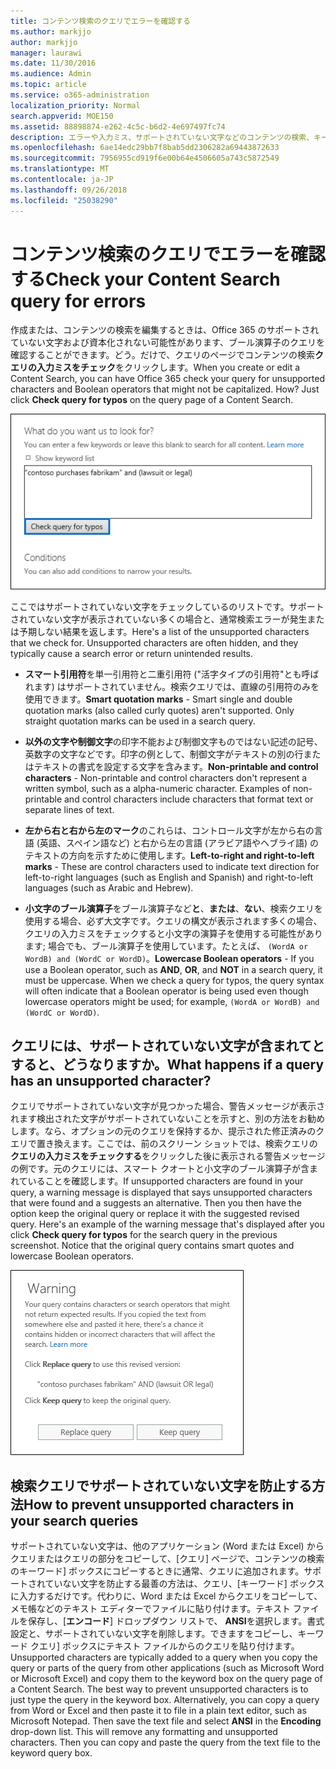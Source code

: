 ```yaml
---
title: コンテンツ検索のクエリでエラーを確認する
ms.author: markjjo
author: markjjo
manager: laurawi
ms.date: 11/30/2016
ms.audience: Admin
ms.topic: article
ms.service: o365-administration
localization_priority: Normal
search.appverid: MOE150
ms.assetid: 88898874-e262-4c5c-b6d2-4e697497fc74
description: エラーや入力ミス、サポートされていない文字などのコンテンツの検索、キーワード クエリを確認し、小文字のブール演算子は、検索を実行する前にします。、エラーが見つかった場合、修正済みのクエリをお勧めします。
ms.openlocfilehash: 6ae14edc29bb7f8bab5dd2306282a69443872633
ms.sourcegitcommit: 7956955cd919f6e00b64e4506605a743c5872549
ms.translationtype: MT
ms.contentlocale: ja-JP
ms.lasthandoff: 09/26/2018
ms.locfileid: "25038290"
---
```

# <a name="check-your-content-search-query-for-errors"></a><span data-ttu-id="92ca0-104">コンテンツ検索のクエリでエラーを確認する</span><span class="sxs-lookup"><span data-stu-id="92ca0-104">Check your Content Search query for errors</span></span>

<span data-ttu-id="92ca0-p102">作成または、コンテンツの検索を編集するときは、Office 365 のサポートされていない文字および資本化されない可能性があります、ブール演算子のクエリを確認することができます。どう。だけで、クエリのページでコンテンツの検索**クエリの入力ミスをチェック**をクリックします。</span><span class="sxs-lookup"><span data-stu-id="92ca0-p102">When you create or edit a Content Search, you can have Office 365 check your query for unsupported characters and Boolean operators that might not be capitalized. How? Just click **Check query for typos** on the query page of a Content Search.</span></span> 
  
![[クエリの入力ミスをチェックする] をクリックしてサポートされていない文字の検索クエリを確認するには](media/e5314306-cfb2-481d-9b5c-13ce658156e7.png)
  
<span data-ttu-id="92ca0-p103">ここではサポートされていない文字をチェックしているのリストです。サポートされていない文字が表示されていない多くの場合と、通常検索エラーが発生または予期しない結果を返します。</span><span class="sxs-lookup"><span data-stu-id="92ca0-p103">Here's a list of the unsupported characters that we check for. Unsupported characters are often hidden, and they typically cause a search error or return unintended results.</span></span>
  
- <span data-ttu-id="92ca0-p104">**スマート引用符**を単一引用符と二重引用符 ("活字タイプの引用符"とも呼ばれます) はサポートされていません。検索クエリでは、直線の引用符のみを使用できます。</span><span class="sxs-lookup"><span data-stu-id="92ca0-p104">**Smart quotation marks** - Smart single and double quotation marks (also called curly quotes) aren't supported. Only straight quotation marks can be used in a search query.</span></span> 
    
- <span data-ttu-id="92ca0-p105">**以外の文字や制御文字**の印字不能および制御文字ものではない記述の記号、英数字の文字などです。印字の例として、制御文字がテキストの別の行またはテキストの書式を設定する文字を含みます。</span><span class="sxs-lookup"><span data-stu-id="92ca0-p105">**Non-printable and control characters** - Non-printable and control characters don't represent a written symbol, such as a alpha-numeric character. Examples of non-printable and control characters include characters that format text or separate lines of text.</span></span> 
    
- <span data-ttu-id="92ca0-115">**左から右と右から左のマーク**のこれらは、コントロール文字が左から右の言語 (英語、スペイン語など) と右から左の言語 (アラビア語やヘブライ語) のテキストの方向を示すために使用します。</span><span class="sxs-lookup"><span data-stu-id="92ca0-115">**Left-to-right and right-to-left marks** - These are control characters used to indicate text direction for left-to-right languages (such as English and Spanish) and right-to-left languages (such as Arabic and Hebrew).</span></span>
    
- <span data-ttu-id="92ca0-p106">**小文字のブール演算子**をブール演算子など**と**、**または**、**ない**、検索クエリを使用する場合、必ず大文字です。クエリの構文が表示されます多くの場合、クエリの入力ミスをチェックすると小文字の演算子を使用する可能性があります; 場合でも、ブール演算子を使用しています。たとえば、 `(WordA or WordB) and (WordC or WordD)`。</span><span class="sxs-lookup"><span data-stu-id="92ca0-p106">**Lowercase Boolean operators** - If you use a Boolean operator, such as **AND**, **OR**, and **NOT** in a search query, it must be uppercase. When we check a query for typos, the query syntax will often indicate that a Boolean operator is being used even though lowercase operators might be used; for example,  `(WordA or WordB) and (WordC or WordD)`.</span></span>
    
## <a name="what-happens-if-a-query-has-an-unsupported-character"></a><span data-ttu-id="92ca0-118">クエリには、サポートされていない文字が含まれてとすると、どうなりますか。</span><span class="sxs-lookup"><span data-stu-id="92ca0-118">What happens if a query has an unsupported character?</span></span>

<span data-ttu-id="92ca0-p107">クエリでサポートされていない文字が見つかった場合、警告メッセージが表示されます検出された文字がサポートされていないことを示すと、別の方法をお勧めします。なら、オプションの元のクエリを保持するか、提示された修正済みのクエリで置き換えます。ここでは、前のスクリーン ショットでは、検索クエリの**クエリの入力ミスをチェックする**をクリックした後に表示される警告メッセージの例です。元のクエリには、スマート クオートと小文字のブール演算子が含まれていることを確認します。</span><span class="sxs-lookup"><span data-stu-id="92ca0-p107">If unsupported characters are found in your query, a warning message is displayed that says unsupported characters that were found and a suggests an alternative. Then you then have the option keep the original query or replace it with the suggested revised query. Here's an example of the warning message that's displayed after you click **Check query for typos** for the search query in the previous screenshot. Notice that the original query contains smart quotes and lowercase Boolean operators.</span></span> 
  
![クエリの提示されたリビジョンと警告メッセージが表示されます。](media/23214b30-8e52-412c-bd80-63fb1b3ed52d.png)
  
## <a name="how-to-prevent-unsupported-characters-in-your-search-queries"></a><span data-ttu-id="92ca0-124">検索クエリでサポートされていない文字を防止する方法</span><span class="sxs-lookup"><span data-stu-id="92ca0-124">How to prevent unsupported characters in your search queries</span></span>

<span data-ttu-id="92ca0-p108">サポートされていない文字は、他のアプリケーション (Word または Excel) からクエリまたはクエリの部分をコピーして、[クエリ] ページで、コンテンツの検索のキーワード] ボックスにコピーするときに通常、クエリに追加されます。サポートされていない文字を防止する最善の方法は、クエリ、[キーワード] ボックスに入力するだけです。代わりに、Word または Excel からクエリをコピーして、メモ帳などのテキスト エディターでファイルに貼り付けます。テキスト ファイルを保存し、[**エンコード**] ドロップダウン リストで、 **ANSI**を選択します。書式設定と、サポートされていない文字を削除します。できますをコピーし、キーワード クエリ] ボックスにテキスト ファイルからのクエリを貼り付けます。</span><span class="sxs-lookup"><span data-stu-id="92ca0-p108">Unsupported characters are typically added to a query when you copy the query or parts of the query from other applications (such as Microsoft Word or Microsoft Excel) and copy them to the keyword box on the query page of a Content Search. The best way to prevent unsupported characters is to just type the query in the keyword box. Alternatively, you can copy a query from Word or Excel and then paste it to file in a plain text editor, such as Microsoft Notepad. Then save the text file and select **ANSI** in the **Encoding** drop-down list. This will remove any formatting and unsupported characters. Then you can copy and paste the query from the text file to the keyword query box.</span></span> 
